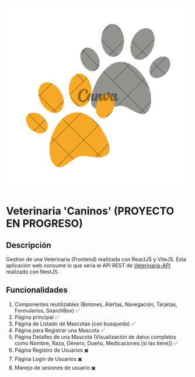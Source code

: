 ![logo](/public/brand.png)

# Veterinaria 'Caninos' (PROYECTO EN PROGRESO)

## Descripción

Gestion de una Veterinaria (Frontend) realizada con ReactJS y ViteJS.
Esta aplicación web consume lo que sería el API REST de [Veterinaria-API](https://github.com/juncos22/veterinaria-api) realizado con NestJS.

## Funcionalidades

1. Componentes reutilizables (Botones, Alertas, Navegación, Tarjetas, Formularios, SearchBox) ✅
2. Página principal ✅
3. Página de Listado de Mascotas (con busqueda) ✅
4. Página para Registrar una Mascota ✅
5. Página Detalles de una Mascota (Visualización de datos completos como Nombre, Raza, Género, Dueño, Medicaciones [si las tiene]) ✅
6. Página Registro de Usuarios ✖️
7. Página Login de Usuarios ✖️
8. Manejo de sesiones de usuario ✖️
